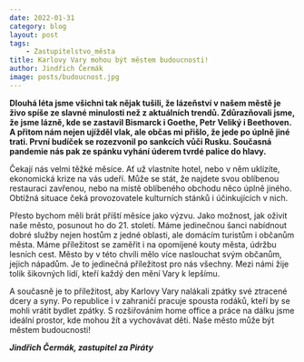 ```yaml
---
date: 2022-01-31
category: blog
layout: post
tags:
    - Zastupitelstvo_města
title: Karlovy Vary mohou být městem budoucnosti!
author: Jindřich Čermák
image: posts/budoucnost.jpg
---
```

**Dlouhá léta jsme všichni tak nějak tušili, že lázeňství v našem městě je živo spíše ze slavné minulosti než z aktuálních trendů. Zdůrazňovali jsme, že jsme lázně, kde se zastavil Bismarck i Goethe, Petr Veliký i Beethoven. A přitom nám nejen ujížděl vlak, ale občas mi přišlo, že jede po úplně jiné trati. První budíček se rozezvonil po sankcích vůči Rusku. Současná pandemie nás pak ze spánku vyhání úderem tvrdé palice do hlavy.**

Čekají nás velmi těžké měsíce. Ať už vlastníte hotel, nebo v něm uklízíte, ekonomická krize na vás udeří. Může se stát, že najdete svou oblíbenou restauraci zavřenou, nebo na místě oblíbeného obchodu něco úplně jiného. Obtížná situace čeká provozovatele kulturních stánků i účinkujících v nich.

Přesto bychom měli brát příští měsíce jako výzvu. Jako možnost, jak oživit naše město, posunout ho do 21. století. Máme jedinečnou šanci nabídnout dobré služby nejen hostům z jedné oblasti, ale domácím turistům i občanům města. Máme příležitost se zaměřit i na opomíjené kouty města, údržbu lesních cest. Město by v této chvíli mělo více naslouchat svým občanům, jejich nápadům. Je to jedinečná příležitost pro nás všechny. Mezi námi žije tolik šikovných lidí, kteří každý den mění Vary k lepšímu.

A současně je to příležitost, aby Karlovy Vary nalákali zpátky své ztracené dcery a syny. Po republice i v zahraničí pracuje spousta rodáků, kteří by se mohli vrátit bydlet zpátky. S rozšiřováním home office a práce na dálku jsme ideální prostor, kde mohou žít a vychovávat děti. Naše město může být městem budoucnosti!

***Jindřich Čermák, zastupitel za Piráty***
